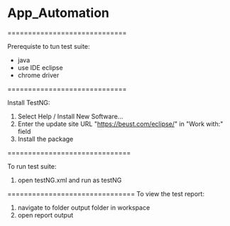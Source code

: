 # App_Automation

=============================

Prerequiste to tun test suite:

  * java
  * use IDE eclipse
  * chrome driver

=============================

Install TestNG:

  1. Select Help / Install New Software...
  2. Enter the update site URL "https://beust.com/eclipse/" in "Work with:" field
  3. Install the package
  
==============================

To run test suite:
 1. open testNG.xml and run as testNG

===============================
To view the test report:
 1. navigate to folder output folder in workspace 
 2. open report output
  
 
